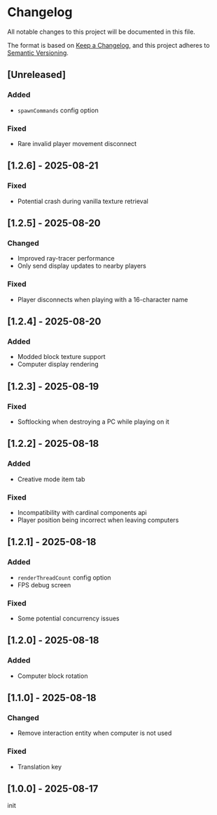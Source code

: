 # Changelog
All notable changes to this project will be documented in this file.

The format is based on [Keep a Changelog](https://keepachangelog.com/en/1.0.0/),
and this project adheres to [Semantic Versioning](https://semver.org/spec/v2.0.0.html).

## [Unreleased]

### Added
- `spawnCommands` config option

### Fixed
- Rare invalid player movement disconnect

## [1.2.6] - 2025-08-21
### Fixed
- Potential crash during vanilla texture retrieval

## [1.2.5] - 2025-08-20
### Changed
- Improved ray-tracer performance
- Only send display updates to nearby players

### Fixed
- Player disconnects when playing with a 16-character name

## [1.2.4] - 2025-08-20
### Added
- Modded block texture support
- Computer display rendering

## [1.2.3] - 2025-08-19
### Fixed
- Softlocking when destroying a PC while playing on it

## [1.2.2] - 2025-08-18
### Added
- Creative mode item tab

### Fixed
- Incompatibility with cardinal components api
- Player position being incorrect when leaving computers

## [1.2.1] - 2025-08-18
### Added
- `renderThreadCount` config option
- FPS debug screen

### Fixed
- Some potential concurrency issues

## [1.2.0] - 2025-08-18
### Added
- Computer block rotation

## [1.1.0] - 2025-08-18
### Changed
- Remove interaction entity when computer is not used

### Fixed
- Translation key

## [1.0.0] - 2025-08-17
init